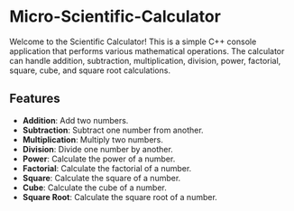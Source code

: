 # Micro-Scientific-Calculator

Welcome to the Scientific Calculator! This is a simple C++ console application that performs various mathematical operations. The calculator can handle addition, subtraction, multiplication, division, power, factorial, square, cube, and square root calculations.

## Features

- **Addition**: Add two numbers.
- **Subtraction**: Subtract one number from another.
- **Multiplication**: Multiply two numbers.
- **Division**: Divide one number by another.
- **Power**: Calculate the power of a number.
- **Factorial**: Calculate the factorial of a number.
- **Square**: Calculate the square of a number.
- **Cube**: Calculate the cube of a number.
- **Square Root**: Calculate the square root of a number.
